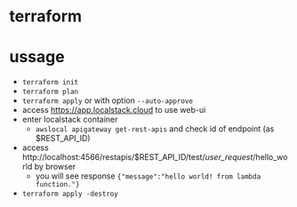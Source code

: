 # terraform

# ussage
- `terraform init`
- `terraform plan`
- `terraform apply` or with option `--auto-approve`
- access https://app.localstack.cloud to use web-ui
- enter localstack container
    - `awslocal apigateway get-rest-apis` and check id of endpoint (as $REST_API_ID)
- access  http://localhost:4566/restapis/$REST_API_ID/test/_user_request_/hello_world by browser
    - you will see response `{"message":"hello world! from lambda function."}`
    <!--  http://localhost:4566/restapis/$REST_API_ID/${api_stage}/_user_request_/${rest_api_path} -->
- `terraform apply -destroy`


<!--
# architecture

API GATEWAY > EventBridge > lambda, EC2 (七夕の時だけ彦星からは織姫だけに、普段はその逆) >

steps function でlambdaを繋げる? https://aws.amazon.com/jp/getting-started/hands-on/orchestrate-microservices-with-message-queues-on-step-functions/?pg=ln&sec=uc
-->

<!--
# websites I read
- [terraform-provider-aws CHANGELOG](https://github.com/hashicorp/terraform-provider-aws/blob/main/CHANGELOG.md) 
- [terraform official tutorials](https://developer.hashicorp.com/terraform/tutorials)
- [Terraformの基本的なコードの書き方](https://www.collbow.com/blog/iac/3338/)
- [Event Bridge](https://qiita.com/ishibashi-futoshi/items/586ebe17b174a478eb6a)
- [localstack-terraform-samples](https://github.com/localstack/localstack-terraform-samples/tree/master)


-->